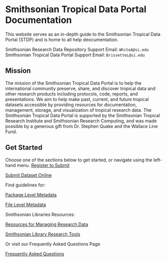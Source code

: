 # Smithsonian Tropical Data Portal Documentation

This website serves as an in-depth guide to the Smithsonian Tropical Data Portal (STDP) and is home to all help deocumentation. 

Smithsonian Research Data Repository Support Email: `WhiteA@si.edu`
Smithsonian Tropical Data Portal Support Email: `BrissetteL@si.edu`

## Mission 
The mission of the Smithsonian Tropical Data Portal is to help the international community preserve, share, and discover tropical data and other research products including protocols, code, reports, and presentations. We aim to help make past, current, and future tropical datasets accessible by providing resources for documentation, management, storage, and visualization of tropical research data. The Smithsonian Tropical Data Portal is supported by the Smithsonian Tropical Research Institute and Smithsonian Research Computing, and was made possible by a generous gift from Dr. Stephen Quake and the Wallace Line Fund.

## Get Started

Choose one of the sections below to get started, or navigate using the left-hand menu.
<a href="./register_to_submit/" class="button" target="_blank" rel="noopener noreferrer">Register to Submit</a>

<a href="./submit_online/" class="button" target="_blank" rel="noopener noreferrer">Submit Dataset Online</a>

Find guidelines for:

<a href="./package_level_meta_reqs/" class="button" target="_blank" rel="noopener noreferrer">Package Level Metadata</a>

<a href="./file_level_metadata/" class="button" target="_blank" rel="noopener noreferrer">File Level Metadata</a>

Smithsonian Libraries Resources:

<a href="https://library.si.edu/research/manage-research-data" class="button" target="_blank" rel="noopener noreferrer">Resources for Managing Research Data</a>

<a href="https://library.si.edu/research" class="button" target="_blank" rel="noopener noreferrer">Smithsonian Library Research Tools</a>


Or visit our Frequently Asked Questions Page 

<a href="./faq/" class="button" target= "_blank" rel="nooperner noreferrer">Frequently Asked Questions</a>

<br><br>
<br><br>
<br><br>
<br><br>
<br><br>
<br><br>
<br><br>
